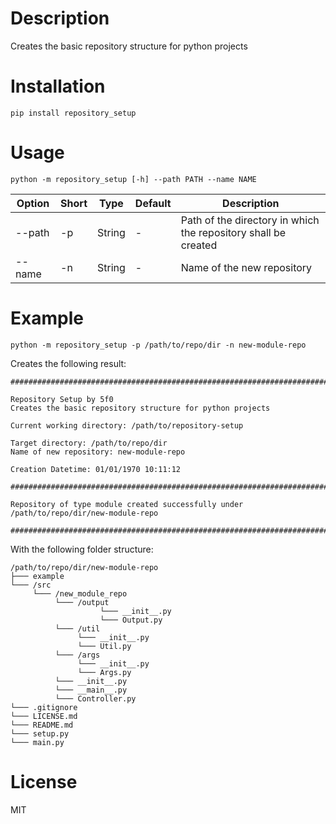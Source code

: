 # Description

Creates the basic repository structure for python projects

# Installation

`pip install repository_setup`

# Usage

`python -m repository_setup [-h] --path PATH --name NAME`


| Option | Short | Type | Default | Description |
|---|---|---|---|---|
|--path | -p | String | - | Path of the directory in which the repository shall be created |
|--name | -n | String | - | Name of the new repository |

# Example

`python -m repository_setup -p /path/to/repo/dir -n new-module-repo`

Creates the following result:

```
################################################################################

Repository Setup by 5f0
Creates the basic repository structure for python projects

Current working directory: /path/to/repository-setup

Target directory: /path/to/repo/dir
Name of new repository: new-module-repo

Creation Datetime: 01/01/1970 10:11:12

################################################################################

Repository of type module created successfully under /path/to/repo/dir/new-module-repo

################################################################################
```

With the following folder structure:

```
/path/to/repo/dir/new-module-repo
├─── example
└─── /src
     └─── /new_module_repo
          └─── /output
                    └─── __init__.py
                    └─── Output.py
          └─── /util
               └─── __init__.py
               └─── Util.py
          └─── /args
               └─── __init__.py
               └─── Args.py
          └─── __init__.py
          └─── __main__.py
          └─── Controller.py
└─── .gitignore
└─── LICENSE.md
└─── README.md
└─── setup.py
└─── main.py
```

# License

MIT
